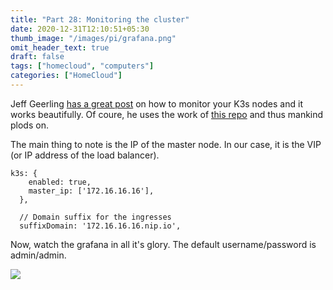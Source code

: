 ```yaml
---
title: "Part 28: Monitoring the cluster"
date: 2020-12-31T12:10:51+05:30
thumb_image: "/images/pi/grafana.png"
omit_header_text: true
draft: false
tags: ["homecloud", "computers"]
categories: ["HomeCloud"]
---
```


Jeff Geerling [has a great post](https://www.jeffgeerling.com/blog/2020/raspberry-pi-cluster-episode-4-minecraft-pi-hole-grafana-and-more) on how to monitor your K3s nodes and it works beautifully. Of coure, he uses the work of [this repo](https://github.com/carlosedp/cluster-monitoring) and thus mankind plods on. 

The main thing to note is the IP of the master node. In our case, it is the VIP (or IP address of the load balancer).

```
k3s: {
    enabled: true,
    master_ip: ['172.16.16.16'],
  },

  // Domain suffix for the ingresses
  suffixDomain: '172.16.16.16.nip.io',
```

Now, watch the grafana in all it's glory. The default username/password is admin/admin.

![](/images/pi/grafana.png)